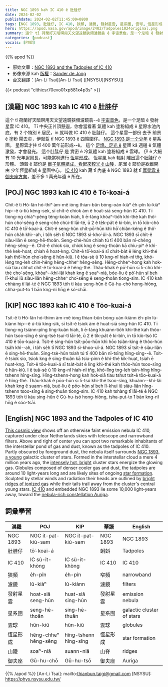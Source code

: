 ```yaml
---
title: NGC 1893 kah IC 410 ê 肚胿仔
date: 2024-02-02
publishdate: 2024-02-02T11:45:00+0800
tags: [NGC 1893, 肚胿仔, IC 410, 狹頻, 濾鏡, 發射星雲, 星系團, 雲球, 恆星形成, 山陵, 御夫座]
hero: https://apod.nasa.gov/apod/image/2402/Tadpoles1024original.png
summary: 這个 tī 荷蘭好天暗暝用天文望遠鏡狹頻濾鏡翕 ê 宇宙景色，是一个足暗 ê 發射星雲 IC 410。
categories: [podcast]
vocals: [阿錕]
---
```


{{% apod %}}

- 原始文章：[NGC 1893 and the Tadpoles of IC 410](https://apod.nasa.gov/apod/ap240202.html)
- 影像來源 kah [版權][copyright]：[Sander de Jong](https://telescopius.com/profile/carpe-noctem)
- 台文翻譯：[An-Li Tsai][An-Li Tsai] ([NSYSU][NSYSU])

{{< podcast "clthicsr70evo01xp581x4p3s" >}}

## [漢羅] NGC 1893 kah IC 410 ê 肚胿仔
這个 tī 荷蘭好天暗暝用天文望遠鏡狹頻濾鏡翕--ê [宇宙景色][This cosmic view]，是一个足暗 ê 發射星雲 IC 410。
Tī 中央正爿頂懸遐，你會當看著 氣體 kah 塗粉組成 ê 星際水池內底，有 2 个特別 ê 居民，in 就叫做 IC 410 ê 肚胿仔。
這个星雲一部份 去予 前景 ê 塗粉 閘去矣，伊就踅 tī NGC 1893 ê 四箍圍仔。
[NGC 1893 是一个少年][NGC 1893, a young] ê 星系團。
星際雲才拄 tī 400 萬年前形成--ê。
這个 [足燒、足光 ê][intensely hot, bright] 星團 kā 週邊 ê 氣體激發，才會發光。
這个肚胿仔 是 實密 ê 冷氣體 kah 塗粉組成 ê 雲球。
伊 ê 大細有 10 光年遐爾長，可能當咧進行 [恆星形成][star formation]。
恆星風 kah 輻射 雕出這个肚胿仔 ê 形體。
頭殼 ê 部份是 [離子氣體組成、看起來較光 ê 山陵][bright ridges of ionized gas]，尾溜 ê 部份是欲離開 由 少年恆星組成 ê 星團中心。
[IC 410][IC 410] kah 藏 tī 內底 ê NGC 1893 就 tī [厚星雲 ê 御夫座方向][nebula-rich constellation Auriga]，差不多 1 萬光年遠 ê 所在。

## [POJ] NGC 1893 kah IC 410 ê Tō͘-koai-á
Chit-ê tī Hô-lân hó-thiⁿ àm-mê iōng thian-bûn bōng-oán-kiàⁿ e̍h-pîn lū-kiàⁿ hip--ê ú-tiū kéng-sek, sī chi̍t-ê chiok àm ê hoat-siā seng-hûn IC 410.
Tī tiong-ng chiàⁿ-pêng téng-koân hiah, lí ē-tàng khòaⁿ-tio̍h khì-thé kah thô͘-hún cho͘-sêng ê seng-chè chúi-tî lāi-té, ū 2 ê te̍k-pa̍t ê ki-bîn, in tō kiò-chò IC 410 ê tō͘-koai-á.
Chit-ê seng-hûn chi̍t-pō͘-hūn khì hō͘ chiân-kéng ê thô͘-hún cha̍h khì--ah, i to̍h se̍h tī NGC 1893 sì-kho͘-ûi-á.
NGC 1893 sī chi̍t-ê siàu-liân ê seng-hē-thoân.
Seng-chè-hûn chiah tú tī 400 bān nî-chêng hêng-sêng--ê.
Chit-ê chiok sio, chiok kng ê seng-thoân kā chiu-piⁿ ê khì-thé kek-hoat, chiah ē hoat-kng.
Chit-ê tō͘-koai-á sī cha̍t-ba̍t ê léng khì-thé kah thô͘-hún cho͘-sêng ê hûn-kiû.
I ê tōa-sè ū 10 kng-nî hiah-nī tn̂g, khó-lêng tng-leh chìn-hêng hêng-chheⁿ hêng-sêng.
Hêng-chheⁿ-hong kah hok-siā tiau chhut chit-ê tō͘-koai-á ê hêng-thé.
Thâu-khak ê pō͘-hūn sī lī-chú khì-thé cho͘-sêng, khòaⁿ--khí-lâi khah kng ê soaⁿ-niā, bóe-liu ê pō͘-hūn sī beh lī-khui iû siàu-liân hêng-chheⁿ cho͘-sêng ê seng-thoân tiong-sim.
IC 410 kah chhàng tī lāi-té ê NGC 1893 to̍h tī kāu seng-hûn ê Gū-hu-chō hong-hiòng, chha-put-to 1 bān kng-nî hn̄g ê só͘-chāi.

## [KIP] NGC 1893 kah IC 410 ê Tōo-kuai-á
Tsit-ê tī Hô-lân hó-thinn àm-mê iōng thian-bûn bōng-uán-kiànn e̍h-pîn lū-kiànn hip--ê ú-tiū kíng-sik, sī tsi̍t-ê tsiok àm ê huat-siā sing-hûn IC 410.
Tī tiong-ng tsiànn-pîng tíng-kuân hiah, lí ē-tàng khuànn-tio̍h khì-thé kah thôo-hún tsoo-sîng ê sing-tsè tsuí-tî lāi-té, ū 2 ê ti̍k-pa̍t ê ki-bîn, in tō kiò-tsò IC 410 ê tōo-kuai-á.
Tsit-ê sing-hûn tsi̍t-pōo-hūn khì hōo tsiân-kíng ê thôo-hún tsa̍h khì--ah, i to̍h se̍h tī NGC 1893 sì-khoo-uî-á.
NGC 1893 sī tsi̍t-ê siàu-liân ê sing-hē-thuân.
Sing-tsè-hûn tsiah tú tī 400 bān nî-tsîng hîng-sîng--ê.
Tsit-ê tsiok sio, tsiok kng ê sing-thuân kā tsiu-pinn ê khì-thé kik-huat, tsiah ē huat-kng.
Tsit-ê tōo-kuai-á sī tsa̍t-ba̍t ê líng khì-thé kah thôo-hún tsoo-sîng ê hûn-kiû.
I ê tuā-sè ū 10 kng-nî hiah-nī tn̂g, khó-lîng tng-leh tsìn-hîng hîng-tshenn hîng-sîng.
Hîng-tshenn-hong kah hok-siā tiau tshut tsit-ê tōo-kuai-á ê hîng-thé.
Thâu-khak ê pōo-hūn sī lī-tsú khì-thé tsoo-sîng, khuànn--khí-lâi khah kng ê suann-niā, bué-liu ê pōo-hūn sī beh lī-khui iû siàu-liân hîng-tshenn tsoo-sîng ê sing-thuân tiong-sim.
IC 410 kah tshàng tī lāi-té ê NGC 1893 to̍h tī kāu sing-hûn ê Gū-hu-tsō hong-hiòng, tsha-put-to 1 bān kng-nî hn̄g ê sóo-tsāi.

## [English] NGC 1893 and the Tadpoles of IC 410
[This cosmic view][This cosmic view] shows off an otherwise faint emission nebula IC 410, captured under clear Netherlands skies with telescope and narrowband filters.
Above and right of center you can spot two remarkable inhabitants of the interstellar pond of gas and dust, known as the tadpoles of IC 410.
Partly obscured by foreground dust, the nebula itself surrounds [NGC 1893, a young][NGC 1893, a young] galactic cluster of stars.
Formed in the interstellar cloud a mere 4 million years ago, the [intensely hot, bright][intensely hot, bright] cluster stars energize the glowing gas.
Globules composed of denser cooler gas and dust, the tadpoles are around 10 light-years long and are likely sites of ongoing [star formation][star formation].
Sculpted by stellar winds and radiation their heads are outlined by [bright ridges of ionized gas][bright ridges of ionized gas] while their tails trail away from the cluster's central young stars.
[IC 410][IC 410] and embedded NGC 1893 lie some 10,000 light-years away, toward the [nebula-rich constellation Auriga][nebula-rich constellation Auriga].

## 詞彙學習

|漢羅|POJ|KIP|華語|English|
|-|-|-|-|-|
|NGC 1893|NGC it-pat-kiú-sam|NGC it-pat-kiú-sam|NGC 1893|NGC 1893|
|肚胿仔|tō͘-koai-á||蝌蚪|Tadpoles|
|IC 410|IC sù-it-khòng|IC sù-it-khòng|IC 410|IC 410|
|狹頻|e̍h-pîn|e̍h-pîn|窄頻|narrowband|
|濾鏡|lū-kiàⁿ|lū-kiànn|濾鏡|filters|
|發射星雲|hoat-siā seng-hûn|huat-siā sing-hûn|發射星雲|emission nebula|
|星系團|seng-hē-thoân|sing-hē-thuân|星系團|galactic cluster of stars|
|雲球|hûn-kiû|hûn-kiû|雲球|globules|
|恆星形成|hêng-chheⁿ hêng-sêng|hîng-tshenn hîng-sîng|恆星形成|star formation|
|山陵|soaⁿ-niā|suann-niā|山脊|ridges|
|御夫座|Gū-hu-chō|Gū-hu-tsō|御夫座|Auriga|

{{% /apod %}}
[An-Li Tsai]: mailto:thianbun.taigi@gmail.com
[NSYSU]: https://phys.nsysu.edu.tw/

[copyright]: https://apod.nasa.gov/apod/fap/lib/about_apod.html#srapply
[License]: https://creativecommons.org/licenses/by/3.0/

[This cosmic view]:https://telescopius.com/pictures/view/176549/deep_sky/tadpole-nebula/IC/410/diffuse-nebula/by-carpe-noctem?gallery_user_id=45237&gallery_order=is_featured
[NGC 1893, a young]:http://arxiv.org/abs/1207.5632
[intensely hot, bright]:https://apod.nasa.gov/apod/ap070726.html
[star formation]:https://www.ukaff.ac.uk/starcluster/
[bright ridges of ionized gas]:https://hubblesite.org/contents/news-releases/1995/news-1995-44.html
[IC 410]:https://apod.nasa.gov/apod/ap170507.html
[nebula-rich constellation Auriga]:https://apod.nasa.gov/apod/ap140213.html

